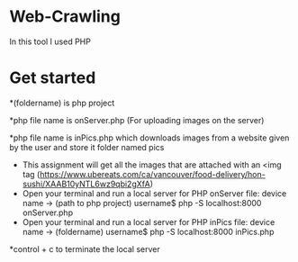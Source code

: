 # Web-Crawling

In this tool I used PHP

# Get started

*(foldername) is php project 

*php file name is onServer.php (For uploading images on the server)

*php file name is inPics.php which downloads images from a website given by the user and store it folder named pics

* This assignment will get all the images that are attached with an <img tag (https://www.ubereats.com/ca/vancouver/food-delivery/hon-sushi/XAAB10yNTL6wz9qbi2gXfA)
* Open your terminal and run a local server for PHP onServer file: device name -> (path to php project) username$ php -S localhost:8000 onServer.php
* Open your terminal and run a local server for PHP inPics file: device name -> (foldername) username$ php -S localhost:8000 inPics.php

*control + c to terminate the local server
